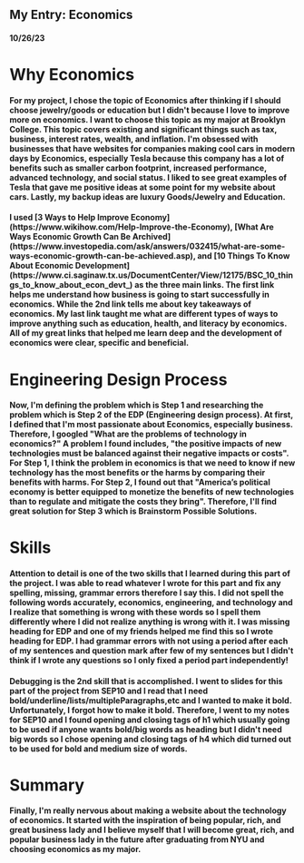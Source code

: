 ## My Entry: Economics
#### 10/26/23
<h1>
  Why Economics
</h1>
<h4>For my project, I chose the topic of Economics after thinking if I should choose jewelry/goods or education but I didn't because I love to improve more on economics. I want to choose this topic as my major at Brooklyn College. This topic covers existing and significant things such as tax, business, interest rates, wealth, and inflation. I'm obsessed with businesses that have websites for companies making cool cars in modern days by Economics, especially Tesla because this company has a lot of benefits such as smaller carbon footprint, increased performance, advanced technology, and social status. I liked to see great examples of Tesla that gave me positive ideas at some point for my website about cars. Lastly, my backup ideas are luxury Goods/Jewelry and Education.</h4>

<h4>I used [3 Ways to Help Improve Economy](https://www.wikihow.com/Help-Improve-the-Economy), [What Are Ways Economic Growth Can Be Archived](https://www.investopedia.com/ask/answers/032415/what-are-some-ways-economic-growth-can-be-achieved.asp), and [10 Things To Know About Economic Development](https://www.ci.saginaw.tx.us/DocumentCenter/View/12175/BSC_10_things_to_know_about_econ_devt_) as the three main links. The first link helps me understand how business is going to start successfully in economics. While the 2nd link tells me about key takeaways of economics. My last link taught me what are different types of ways to improve anything such as education, health, and literacy by economics. All of my great links that helped me learn deep and the development of economics were clear, specific and beneficial.</h4>
<h1>
  Engineering Design Process
</h1>
<h4> Now, I'm defining the problem which is Step 1 and researching the problem which is Step 2 of the EDP (Engineering design process). At first, I defined that I'm most passionate about Economics, especially business. Therefore, I googled "What are the problems of technology in economics?" A problem I found includes, "the positive impacts of new technologies must be balanced against their negative impacts or costs". For Step 1, I think the problem in economics is that we need to know if new technology has the most benefits or the harms by comparing their benefits with harms. For Step 2, I found out that "America’s political economy is better equipped to monetize the benefits of new technologies than to regulate and mitigate the costs they bring". Therefore, I'll find great solution for Step 3 which is Brainstorm Possible Solutions.</h4>

<h1>
  Skills
</h1>
<h4> Attention to detail is one of the two skills that I learned during this part of the project. I was able to read whatever I wrote for this part and fix any spelling, missing, grammar errors therefore I say this. I did not spell the following words accurately, economics, engineering, and technology and I realize that something is wrong with these words so I spell them differently where I did not realize anything is wrong with it. I was missing heading for EDP and one of my friends helped me find this so I wrote heading for EDP. I had grammar errors with not using a period after each of my sentences and question mark after few of my sentences but I didn't think if I wrote any questions so I only fixed a period part independently!</h4>

<h4> Debugging is the 2nd skill that is accomplished. I went to slides for this part of the project from SEP10 and I read that I need bold/underline/lists/multipleParagraphs,etc and I wanted to make it bold. Unfortunately, I forgot how to make it bold. Therefore, I went to my notes for SEP10 and I found opening and closing tags of h1 which usually going to be used if anyone wants bold/big words as heading but I didn't need big words so I chose opening and closing tags of h4 which did turned out to be used for bold and medium size of words.</h4>

<h1>
  Summary
</h1>
<h4> Finally, I'm really nervous about making a website about the technology of economics. It started with the inspiration of being popular, rich, and great business lady and I believe myself that I will become great, rich, and popular business lady in 
the future after graduating from NYU and choosing economics as my major.</h4>



